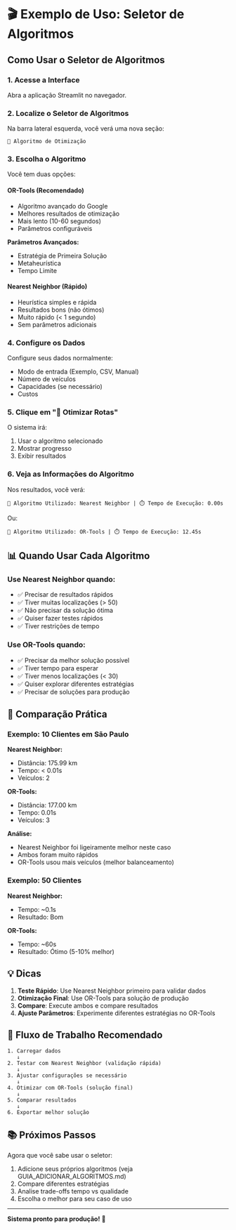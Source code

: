 # 🎬 Exemplo de Uso: Seletor de Algoritmos

## Como Usar o Seletor de Algoritmos

### 1. Acesse a Interface

Abra a aplicação Streamlit no navegador.

### 2. Localize o Seletor de Algoritmos

Na barra lateral esquerda, você verá uma nova seção:

```
🧮 Algoritmo de Otimização
```

### 3. Escolha o Algoritmo

Você tem duas opções:

#### **OR-Tools (Recomendado)**
- Algoritmo avançado do Google
- Melhores resultados de otimização
- Mais lento (10-60 segundos)
- Parâmetros configuráveis

**Parâmetros Avançados:**
- Estratégia de Primeira Solução
- Metaheurística
- Tempo Limite

#### **Nearest Neighbor (Rápido)**
- Heurística simples e rápida
- Resultados bons (não ótimos)
- Muito rápido (< 1 segundo)
- Sem parâmetros adicionais

### 4. Configure os Dados

Configure seus dados normalmente:
- Modo de entrada (Exemplo, CSV, Manual)
- Número de veículos
- Capacidades (se necessário)
- Custos

### 5. Clique em "🚀 Otimizar Rotas"

O sistema irá:
1. Usar o algoritmo selecionado
2. Mostrar progresso
3. Exibir resultados

### 6. Veja as Informações do Algoritmo

Nos resultados, você verá:

```
🧮 Algoritmo Utilizado: Nearest Neighbor | ⏱️ Tempo de Execução: 0.00s
```

Ou:

```
🧮 Algoritmo Utilizado: OR-Tools | ⏱️ Tempo de Execução: 12.45s
```

## 📊 Quando Usar Cada Algoritmo

### Use **Nearest Neighbor** quando:
- ✅ Precisar de resultados rápidos
- ✅ Tiver muitas localizações (> 50)
- ✅ Não precisar da solução ótima
- ✅ Quiser fazer testes rápidos
- ✅ Tiver restrições de tempo

### Use **OR-Tools** quando:
- ✅ Precisar da melhor solução possível
- ✅ Tiver tempo para esperar
- ✅ Tiver menos localizações (< 30)
- ✅ Quiser explorar diferentes estratégias
- ✅ Precisar de soluções para produção

## 🎯 Comparação Prática

### Exemplo: 10 Clientes em São Paulo

**Nearest Neighbor:**
- Distância: 175.99 km
- Tempo: < 0.01s
- Veículos: 2

**OR-Tools:**
- Distância: 177.00 km
- Tempo: 0.01s
- Veículos: 3

**Análise:**
- Nearest Neighbor foi ligeiramente melhor neste caso
- Ambos foram muito rápidos
- OR-Tools usou mais veículos (melhor balanceamento)

### Exemplo: 50 Clientes

**Nearest Neighbor:**
- Tempo: ~0.1s
- Resultado: Bom

**OR-Tools:**
- Tempo: ~60s
- Resultado: Ótimo (5-10% melhor)

## 💡 Dicas

1. **Teste Rápido**: Use Nearest Neighbor primeiro para validar dados
2. **Otimização Final**: Use OR-Tools para solução de produção
3. **Compare**: Execute ambos e compare resultados
4. **Ajuste Parâmetros**: Experimente diferentes estratégias no OR-Tools

## 🔄 Fluxo de Trabalho Recomendado

```
1. Carregar dados
   ↓
2. Testar com Nearest Neighbor (validação rápida)
   ↓
3. Ajustar configurações se necessário
   ↓
4. Otimizar com OR-Tools (solução final)
   ↓
5. Comparar resultados
   ↓
6. Exportar melhor solução
```

## 📚 Próximos Passos

Agora que você sabe usar o seletor:

1. Adicione seus próprios algoritmos (veja GUIA_ADICIONAR_ALGORITMOS.md)
2. Compare diferentes estratégias
3. Analise trade-offs tempo vs qualidade
4. Escolha o melhor para seu caso de uso

---

**Sistema pronto para produção!** 🚀
